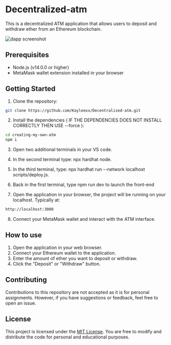 # Decentralized-atm

This is a decentralized ATM application that allows users to deposit and withdraw ether from an Ethereum blockchain.

![dapp screenshot](https://i.imgur.com/avAEhjv.jpg)

## Prerequisites

- Node.js (v14.0.0 or higher)
- MetaMask wallet extension installed in your browser

## Getting Started

1. Clone the repository:

```bash
git clone https://github.com/Kayleexx/Decentralized-atm.git
```

2. Install the dependencies ( IF THE DEPENDENCIES DOES NOT INSTALL CORRECTLY THEN USE --force ):

```bash
cd creating-my-own-atm
npm i
```

3. Open two additional terminals in your VS code.
 
4. In the second terminal type: npx hardhat node.
   
5. In the third terminal, type: npx hardhat run --network localhost scripts/deploy.js.
  
6. Back in the first terminal, type npm run dev to launch the front-end

7. Open the application in your browser, the project will be running on your localhost. Typically at:

```bash
http://localhost:3000
```

8. Connect your MetaMask wallet and interact with the ATM interface.

## How to use 
1. Open the application in your web browser.
2. Connect your Ethereum wallet to the application.
3. Enter the amount of ether you want to deposit or withdraw.
4. Click the "Deposit" or "Withdraw" button.

## Contributing

Contributions to this repository are not accepted as it is for personal assignments. However, if you have suggestions or feedback, feel free to open an issue.

## License

This project is licensed under the [MIT License](LICENSE). You are free to modify and distribute the code for personal and educational purposes.
